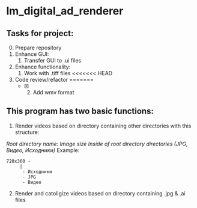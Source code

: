 # lm_digital_ad_renderer

## Tasks for project:

0. Prepare repository
1. Enhance GUI:
    1. Transfer GUI to .ui files
2. Enhance functionality:
    1. Work with .tiff files
<<<<<<< HEAD
3. Code review/refactor
=======
    - [x] 2. Add wmv format


## This program has two basic functions:
1. Render videos based on directory containing other directories with this structure:

_Root directory name: Image size
Inside of root directory directories (JPG, Видео, Исходники)_
Example:
```
720x360 -
	 |
	  - Исходники
	  - JPG
	  - Видео
```
2. Render and catoligize videos based on directory containing .jpg & .ai files
